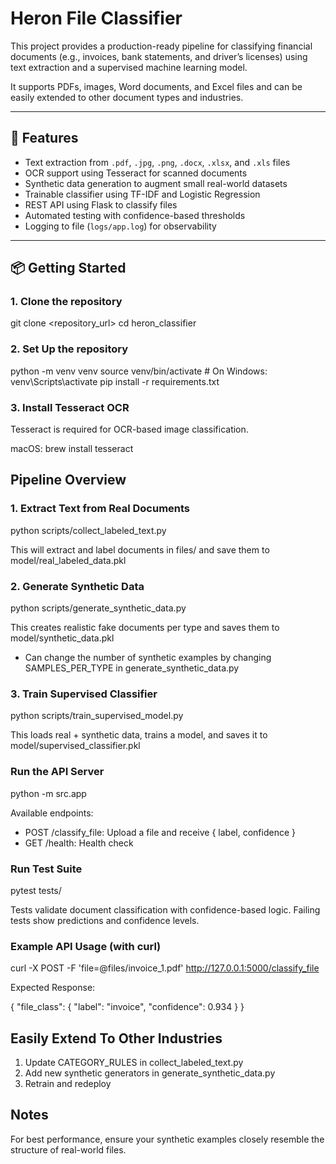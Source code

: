 # Heron File Classifier

This project provides a production-ready pipeline for classifying financial documents (e.g., invoices, bank statements, and driver’s licenses) using text extraction and a supervised machine learning model.

It supports PDFs, images, Word documents, and Excel files and can be easily extended to other document types and industries.

---

## 🚀 Features

- Text extraction from `.pdf`, `.jpg`, `.png`, `.docx`, `.xlsx`, and `.xls` files
- OCR support using Tesseract for scanned documents
- Synthetic data generation to augment small real-world datasets
- Trainable classifier using TF-IDF and Logistic Regression
- REST API using Flask to classify files
- Automated testing with confidence-based thresholds
- Logging to file (`logs/app.log`) for observability

---

## 📦 Getting Started

### 1. Clone the repository

git clone <repository_url>
cd heron_classifier

### 2. Set Up the repository

python -m venv venv
source venv/bin/activate # On Windows: venv\Scripts\activate
pip install -r requirements.txt

### 3. Install Tesseract OCR

Tesseract is required for OCR-based image classification.

macOS: brew install tesseract

## Pipeline Overview

### 1. Extract Text from Real Documents

python scripts/collect_labeled_text.py

This will extract and label documents in files/ and save them to model/real_labeled_data.pkl

### 2. Generate Synthetic Data

python scripts/generate_synthetic_data.py

This creates realistic fake documents per type and saves them to model/synthetic_data.pkl

- Can change the number of synthetic examples by changing SAMPLES_PER_TYPE in generate_synthetic_data.py

### 3. Train Supervised Classifier

python scripts/train_supervised_model.py

This loads real + synthetic data, trains a model, and saves it to model/supervised_classifier.pkl

### Run the API Server

python -m src.app

Available endpoints:

- POST /classify_file: Upload a file and receive { label, confidence }
- GET /health: Health check

### Run Test Suite

pytest tests/

Tests validate document classification with confidence-based logic. Failing tests show predictions and confidence levels.

### Example API Usage (with curl)

curl -X POST -F 'file=@files/invoice_1.pdf' http://127.0.0.1:5000/classify_file

Expected Response:

{
"file_class": {
"label": "invoice",
"confidence": 0.934
}
}

## Easily Extend To Other Industries

1. Update CATEGORY_RULES in collect_labeled_text.py
2. Add new synthetic generators in generate_synthetic_data.py
3. Retrain and redeploy

## Notes

For best performance, ensure your synthetic examples closely resemble the structure of real-world files.
